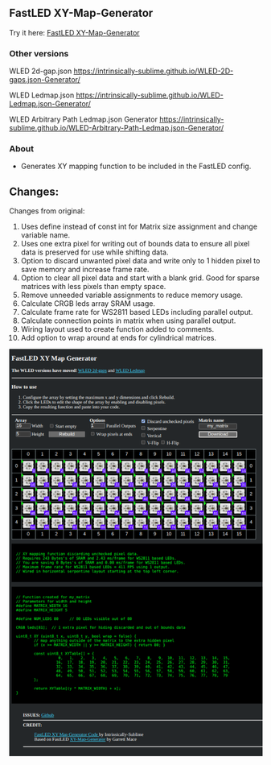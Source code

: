 ## FastLED XY-Map-Generator

Try it here: <a href="https://intrinsically-sublime.github.io/FastLED-XY-Map-Generator/">FastLED XY-Map-Generator<br></a>

### Other versions
WLED 2d-gap.json https://intrinsically-sublime.github.io/WLED-2D-gaps.json-Generator/

WLED Ledmap.json https://intrinsically-sublime.github.io/WLED-Ledmap.json-Generator/

WLED Arbitrary Path Ledmap.json Generator https://intrinsically-sublime.github.io/WLED-Arbitrary-Path-Ledmap.json-Generator/

### About
* Generates XY mapping function to be included in the FastLED config.

## Changes:

Changes from original:
1) Uses define instead of const int for Matrix size assignment and change variable name.
2) Uses one extra pixel for writing out of bounds data to ensure all pixel data is preserved for use while shifting data.
3) Option to discard unwanted pixel data and write only to 1 hidden pixel to save memory and increase frame rate.
4) Option to clear all pixel data and start with a blank grid. Good for sparse matrices with less pixels than empty space.
5) Remove unneeded variable assignments to reduce memory usage.
6) Calculate CRGB leds array SRAM usage.
7) Calculate frame rate for WS2811 based LEDs including parallel output.
8) Calculate connection points in matrix when using parallel output.
9) Wiring layout used to create function added to comments.
10) Add option to wrap around at ends for cylindrical matrices.

![Screenshot](https://github.com/Intrinsically-Sublime/FastLED-XY-Map-Generator/blob/master/FastLED-XY-map-generator_screenshot.png)
